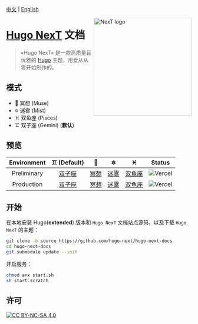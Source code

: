 [中文](#) | [English](README.md)

<a title="NexT website" href="https://hugo-next.js.org"><img align="right" alt="NexT logo" width="266" src="https://lisenhui.gitee.io/imgs/hugo-next/logo/hugo-next-primary.png"></a>

# [Hugo NexT](https://github.com/hugo-next/hugo-theme-next) 文档

> «Hugo NexT» 是一款高质量且优雅的 [Hugo](https://gohugo.io) 主题，用爱从从零开始制作的。


## 模式

* :heart_decoration: 冥想 (Muse)
* :six_pointed_star: 迷雾 (Mist)
* :pisces: 双鱼座 (Pisces)
* :gemini: 双子座 (Gemini) (**默认**)

## 预览

| Environment | :gemini: (**Default**) | :heart_decoration: | :six_pointed_star: | :pisces: | Status |
| :---: | :---: | :---: | :---: | :---: | :---: |
| Preliminary | [双子座](https://preview.hugo-next.eu.org/) | [冥想](https://preview.hugo-next.eu.org/muse/) | [迷雾](https://preview.hugo-next.eu.org/mist/) | [双鱼座](https://preview.hugo-next.eu.org/pisces/) | ![Vercel](https://therealsujitk-vercel-badge.vercel.app/?app=hugo-next&style=for-the-badge) |
| Production | [双子座](https://hugo-next.eu.org/) | [冥想](https://hugo-next.eu.org/muse/) | [迷雾](https://hugo-next.eu.org/mist/) | [双鱼座](https://hugo-next.eu.org/pisces/) | ![Vercel](https://therealsujitk-vercel-badge.vercel.app/?app=hugo-next&style=for-the-badge) |

## 开始

在本地安装 Hugo(**extended**) 版本和 `Hugo NexT` 文档站点源码，以及下载 `Hugo NexT` 的主题：

```bash
git clone -b source https://github.com/hugo-next/hugo-next-docs
cd hugo-next-docs
git submodule update --init
```

开启服务：

```bash
chmod a+x start.sh
sh start.scratch
```

## 许可

[![CC BY-NC-SA 4.0](https://mirrors.creativecommons.org/presskit/buttons/88x31/svg/by-nc-sa.svg)](https://creativecommons.org/licenses/by-nc-sa/4.0/)